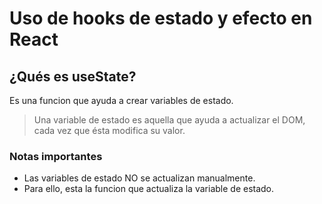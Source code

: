 # Uso de hooks de estado y efecto en React

## ¿Qués es useState?
Es una funcion que ayuda a crear variables de estado.
> Una variable de estado es aquella que ayuda a actualizar el DOM, cada vez que ésta modifica su valor.

### Notas importantes
- Las variables de estado NO se actualizan manualmente.
- Para ello, esta la funcion que actualiza la variable de estado.